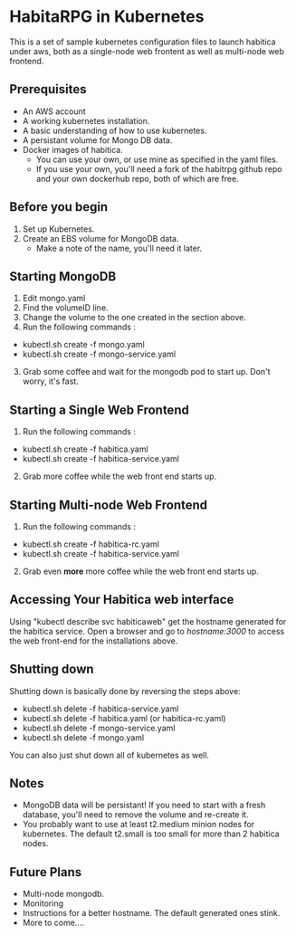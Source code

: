 # HabitaRPG in Kubernetes
This is a set of sample kubernetes configuration files to launch
habitica under aws, both as a single-node web frontent as well as
multi-node web frontend.

## Prerequisites
* An AWS account
* A working kubernetes installation.
* A basic understanding of how to use kubernetes.
* A persistant volume for Mongo DB data.
* Docker images of habitica.
  + You can use your own, or use mine as specified in the yaml files.
  + If you use your own, you'll need a fork of the habitrpg github
    repo and your own dockerhub repo, both of which are free.


## Before you begin
1. Set up Kubernetes.
2. Create an EBS volume for MongoDB data.
   + Make a note of the name, you'll need it later.

## Starting MongoDB
1. Edit mongo.yaml
  1. Find the volumeID line.
  2. Change the volume to the one created in the section above.
2. Run the following commands :
  - kubectl.sh create -f mongo.yaml
  - kubectl.sh create -f mongo-service.yaml
3. Grab some coffee and wait for the mongodb pod to start up. Don't
   worry, it's fast. 

## Starting a Single Web Frontend

1. Run the following commands :
  + kubectl.sh create -f habitica.yaml
  + kubectl.sh create -f habitica-service.yaml
2. Grab more coffee while the web front end starts up.
  
## Starting Multi-node Web Frontend
1. Run the following commands :
  + kubectl.sh create -f habitica-rc.yaml
  + kubectl.sh create -f habitica-service.yaml
2. Grab even **more** more coffee while the web front end starts up.

## Accessing Your Habitica web interface
Using "kubectl describe svc habiticaweb" get the hostname generated
for the habitica service. Open a browser and go to *hostname:3000* to
access the web front-end for the installations above.

## Shutting down
Shutting down is basically done by reversing the steps above:
+ kubectl.sh delete -f habitica-service.yaml
+ kubectl.sh delete -f habitica.yaml (or habitica-rc.yaml)
+ kubectl.sh delete -f mongo-service.yaml
+ kubectl.sh delete -f mongo.yaml

You can also just shut down all of kubernetes as well.

## Notes
+ MongoDB data will be persistant! If you need to start with a fresh
  database, you'll need to remove the volume and re-create it.
+ You probably want to use at least t2.medium minion nodes for
  kubernetes. The default t2.small is too small for more than 2
  habitica nodes.

## Future Plans
+ Multi-node mongodb.
+ Monitoring
+ Instructions for a better hostname. The default generated ones
  stink. 
+ More to come....
